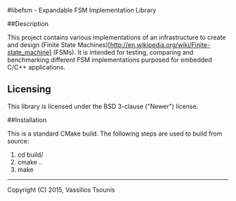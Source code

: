 #libefsm -  Expandable FSM Implementation Library

##Description

This project contains various implementations of an infrastructure to create and design (Finite State Machines)[http://en.wikipedia.org/wiki/Finite-state_machine]  (FSMs). It is intended for testing, comparing and benchmarking different FSM implementations purposed for embedded C/C++ applications.


## Licensing

This library is licensed under the BSD 3-clause ("Newer") license.


##Installation

This is a standard CMake build. The following steps are used to build from source:

1. cd build/
2. cmake ..
3. make



----
Copyright (C) 2015, Vassilios Tsounis

